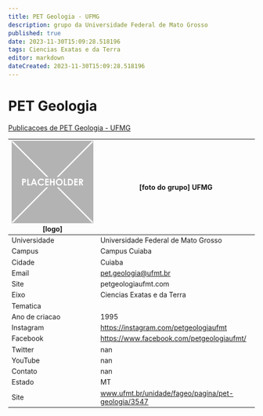 ```yaml
---
title: PET Geologia - UFMG
description: grupo da Universidade Federal de Mato Grosso
published: true
date: 2023-11-30T15:09:28.518196
tags: Ciencias Exatas e da Terra
editor: markdown
dateCreated: 2023-11-30T15:09:28.518196
---
```


# PET Geologia

[Publicacoes de PET Geologia - UFMG](/atividade/225PETGeologiaUFMG/feed.md)

| ![placeholder.png](/placeholder.png) [logo] | [foto do grupo] UFMG         |
| ------------------------------------------- | ------------------------------------------------- |
| Universidade                                | Universidade Federal de Mato Grosso      |
| Campus                                      | Campus Cuiaba            |
| Cidade                                      | Cuiaba             |
| Email                                       | pet.geologia@ufmt.br             |
| Site                                        | petgeologiaufmt.com              |
| Eixo                                        | Ciencias Exatas e da Terra              |
| Tematica                                    |           |
| Ano de criacao                              | 1995        |
| Instagram                                   | https://instagram.com/petgeologiaufmt         |
| Facebook                                    | https://www.facebook.com/petgeologiaufmt/          |
| Twitter                                     | nan           |
| YouTube                                     | nan           |
| Contato                                     | nan         |
| Estado                                      |  MT            |
| Site                                        | www.ufmt.br/unidade/fageo/pagina/pet-geologia/3547 |

